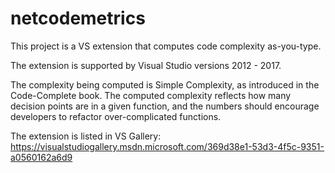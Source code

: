 # netcodemetrics

This project is a VS extension that computes code complexity as-you-type.

The extension is supported by Visual Studio versions 2012 - 2017.

The complexity being computed is Simple Complexity, as introduced in the Code-Complete book.
The computed complexity reflects how many decision points are in a given function, and the numbers should encourage developers to refactor over-complicated functions.

The extension is listed in VS Gallery: https://visualstudiogallery.msdn.microsoft.com/369d38e1-53d3-4f5c-9351-a0560162a6d9
